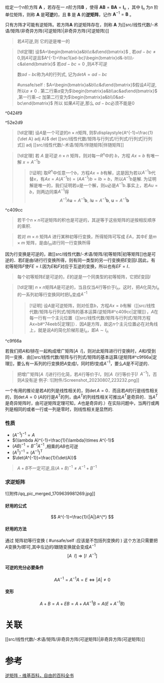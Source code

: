 
给定一个$n$阶方阵 $\mathbf{A}$ ，若存在一 $n$阶方阵$\mathbf {B}$ ，使得 $\mathbf{AB}=\mathbf{BA}=\mathbf{I}_n$ ，其中  $\mathbf{I}_n$ 为$n$ 阶单位矩阵，则称 $\mathbf{A}$ 是**可逆**的，且 $\mathbf {B}$ 是 $\mathbf{A}$ 的**逆矩阵**，记作 $\mathbf {A} ^{-1}=\mathbf {B}$ 。

只有方阵才可能有逆矩阵。若方阵$\mathbf{A}$ 的逆矩阵存在，则称 $\mathbf{A}$ 为[[src/线性代数/-术语/矩阵/非奇异方阵(可逆矩阵)|非奇异方阵(可逆矩阵)]]

> 若$A$可逆,则 它的逆是唯一的


> [!dl定理] 
> 设$A=\begin{bmatrix}a&b\\c&d\end{bmatrix}$ , 若$ad-bc\neq0$,则$A$可逆且$A^{-1}=\frac1{ad-bc}\begin{bmatrix}d&-b\\\\-c&a\end{bmatrix}$
> 若$ad-bc=0$ ,则$A$不可逆
> 
> 数$ad-bc$称为$A$的行列式, 记为$det A=ad-bc$
> 
> 
> #unsafe/self  : $A=\begin{bmatrix}a&b\\c&d\end{bmatrix}$假设$A$可逆,所以$a\neq 0$ . 第二行乘$a$变为$\begin{bmatrix}a&b\\ac&ad\end{bmatrix}$ ,第一行乘$-c$ 加第二行变为$\begin{bmatrix}a&b\\0&ad-bc\end{bmatrix}$ 所以 如果$A$可逆,那么 $ad-bc$必须不能是$0$ 

^0424f9

^52e2d9
> [!dl定理] 
> 设$A$是一个可逆的$n\times n$矩阵, 则$\displaystyle{A^{-1}=\frac{1}{\det A} adj A}$
> det [[src/线性代数/矩阵与行列式/行列式/行列式|行列式]]
> adj [[src/线性代数/-术语/矩阵/伴随矩阵|伴随矩阵]]


> [!dl定理] 
> 若 $A$ 是可逆 $n\times n$ 矩阵，则对每一$R^{n}$中的 $b$，方程 $Ax=b$ 有唯一解 $x=A^{-1}b$ 
> > [!证明] 
> > 取$R^{n}$中任意一个$b$，方程$Ax=b$有解，这是因为若以$A^{-1}b$代替$x$，有$Ax=A(A^{-1}b)=(AA^{-1})b=Ib=b$，所以$A^{-1}b$是解.
> > 为证明解是唯一的，我们证明若$u$是一个解，则$u$必是$A^{-1}b$.事实上，若$Au=b$，则两边同乘$A^{-1}$得$$A^{-1}A\boldsymbol{u}=A^{-1}\boldsymbol{b},~I\boldsymbol{u}=A^{-1}\boldsymbol{b},~\boldsymbol{u}=A^{-1}\boldsymbol{b}$$

^c409cc

> 若干个$n\times n$可逆矩阵的积也是可逆的，其逆等于这些矩阵的逆按相反顺序的乘积.


> 若对 $m×n$ 矩阵$A$ 进行某种初等行变换，所得矩阵可写成 $EA$，其中$E$ 是$m×m$ 矩阵，是由$I_m$进行同一行变换所得

因为行变换是可逆的，故[[src/线性代数/-术语/矩阵/初等矩阵|初等矩阵]]也是可逆的．若$E$是由$I$进行行变换所得，则有同一类型的另一行变换把$E$变回$I$.因此，有初等矩阵$F$使$FE=I$.因为$E$和$F$对应于互逆的变换，所以也有$EF=I$．

> 每个初等矩阵$E$是可逆的，$E$的逆是一个同类型的初等矩阵，它把$E$变回$I$


> [!dl定理] 
> $n\times n$矩阵$A$是可逆的，当且仅当$A$行等价于$I_n$，这时，把$A$化简为$I_n$的一系列初等行变换同时把$I_n$变成$A^{-1}$
> > [!证明] 
> > 设$A$是可逆矩阵，则对任意$b$，方程$Ax=b$有解（[[src/线性代数/矩阵与行列式/矩阵的基本运算/逆矩阵#^c409cc|定理]]），$A$在每一行有一个主元位置（[[src/线性代数/矩阵与行列式/矩阵方程Ax=b#^74eeb5|定理]]）．因$A$是方阵，故这$n$个主元位置必在对角线上，就是说$A$的简化阶梯形是$I_n$，即$A\sim I_n$

^c9f66a


若我们把$A$和$I$排在一起构成增广矩阵$[A~~I]$，则对此矩阵进行行变换时，$A$和$I$受到同一变换．由[[src/线性代数/矩阵与行列式/矩阵的基本运算/逆矩阵#^c9f66a|定理]]，要么有一系列的行变换把$A$变成$I$，同时把$I$变成$A^{-1}$，要么$A$是不可逆的．

> 把增广矩阵$[A~~I]$进行行化简，若$A$行等价于$I$，则$[A~~I]$行等价于$[I~~A^{-1}]$，否则$A$没有逆
> 例子:
> ![[附件/Screenshot_20230807_223232.png]]





一个有用的推论是若$A$的列是线性相关的，则$\det A=0$．而且若$A$的行是线性相关的，则$\det A=0$ ($A$的行是$A^T$的列，由$A^T$的列线性相关可推出$A^{T}$是奇异的．当$A^{T}$是奇异矩阵时，由可逆矩阵定理可知，$A$也是奇异的.）在实际问题中，当两行或两列是相同的或者一行或一列是零时，则线性相关是显然的.



### 性质
- $\left (A^{-1}  \right )^{-1}=A$ 
- $(\lambda A)^{-1}=\frac{1}{\lambda}\times A^{-1}$ 
- $(AB)^{-1}=B^{-1}A^{-1}$  ,相乘的$AB$也可逆
- $\left (A^\mathrm{T} \right )^{-1}=\left (A^{-1} \right )^{\mathrm{T}}$ 
- $\det(A^{-1})=\frac{1}{\det(A)}$ 

> $A+B$不一定可逆,且$(A+B)^{-1}\neq A^{-1}+B^{-1}$

### 求逆矩阵
![[附件/qq_pic_merged_1709639981269.jpg]]

#### 好用的公式
$$
A^{-1}=\frac{1}{|A|}A^{*}
$$
#### 好用的方法
通过 矩阵初等行变换 ( #unsafe/self :应该是不包括列变换的 )
这个方法只需要把$A$变换为$I$即可,其中左边的$I$跟随变换就会变成$A^{-1}$
$$
[A~~I] \Longrightarrow  [I~~A^{-1}]
$$
#### 可逆的充分必要条件
$$
AA^{-1}=A^{-1}A=E \Longleftrightarrow  |A|\neq  0
$$
#### 变形
$$
A+B=A+EB=A+AA^{-1}B=A(E+A^{-1}B)
$$

# 关联
[[src/线性代数/-术语/矩阵/非奇异方阵(可逆矩阵)|非奇异方阵(可逆矩阵)]]

# 参考
[逆矩阵 - 维基百科，自由的百科全书](https://zh.wikipedia.org/wiki/%E9%80%86%E7%9F%A9%E9%98%B5)
